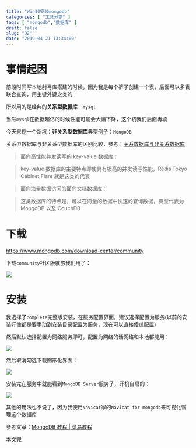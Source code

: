 ```yaml
---
title: "Win10安装mongodb"
categories: [ "工具分享" ]
tags: [ "mongodb","数据库" ]
draft: false
slug: "92"
date: "2019-04-21 13:34:00"
---
```


# 事情起因

前段时间写本地射弓库搭建的时候，因为我是每个裤子创建一个表，后面可以多表联合查询，用主键外键之类的

所以用的是经典的**关系型数据库**：`mysql`

当然`mysql`在数据超亿的时候性能可能会大幅下降，这个坑我们后面再填

今天来挖一个新坑：**非关系型数据库**典型例子：`MongoDB`

关系型数据库与非关系型数据库的区别比较，参考：[关系数据库与非关系数据库][1]

> 面向高性能并发读写的 key-value 数据库：

> key-value 数据库的主要特点即使具有极高的并发读写性能，Redis,Tokyo Cabinet,Flare 就是这类的代表

> 面向海量数据访问的面向文档数据库：

> 这类数据库的特点是，可以在海量的数据中快速的查询数据，典型代表为 MongoDB 以及 CouchDB

# 下载

https://www.mongodb.com/download-center/community

下载`community`社区版就够我们用了：

![][2]

# 安装

我选择了`complete`完整版安装，在服务配置界面，建议选择配置为服务(以前的安装好像都是要手动到安装目录配置为服务，现在可以直接傻瓜配置)

然后默认选择配置为网络服务即可，配置为网络的话网络和本地都能用：

![][3]

然后取消勾选下载图形化界面：

![][4]

安装完在服务中就能看到`MongoDB Server`服务了，开机自启的：

![][5]

其他的用法也不说了，因为我使用`Navicat`家的`Navicat for mongodb`来可视化管理这个数据库

参考文章：[MongoDB 教程 | 菜鸟教程][6]

本文完

[1]: https://www.cnblogs.com/suncan0/p/4735129.html
[2]: https://img.soapffz.com/archives_img/2019/04/21/archives_20190421_133044.png
[3]: https://img.soapffz.com/archives_img/2019/04/21/archives_20190421_133212.png
[4]: https://img.soapffz.com/archives_img/2019/04/21/archives_20190421_133234.png
[5]: https://img.soapffz.com/archives_img/2019/04/21/archives_20190421_133340.png
[6]: http://www.runoob.com/mongodb/mongodb-tutorial.html